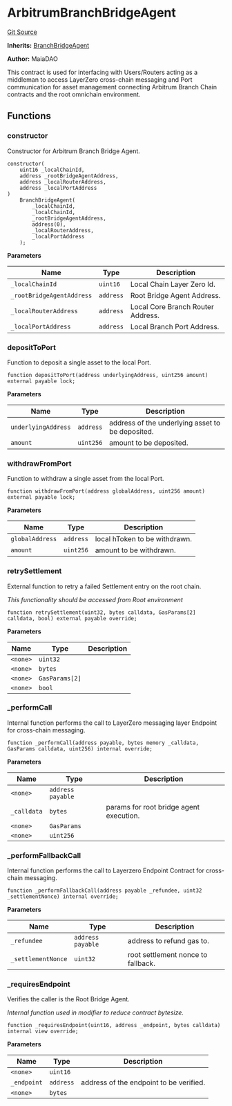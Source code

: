 # ArbitrumBranchBridgeAgent
[Git Source](https://github.com/Maia-DAO/2023-09-maia-remediations/blob/main/src/ArbitrumBranchBridgeAgent.sol)

**Inherits:**
[BranchBridgeAgent](/src/ulysses-omnichain/BranchBridgeAgent.sol/contract.BranchBridgeAgent.md)

**Author:**
MaiaDAO

This contract is used for interfacing with Users/Routers acting as a middleman
to access LayerZero cross-chain messaging and Port communication for asset management
connecting Arbitrum Branch Chain contracts and the root omnichain environment.


## Functions
### constructor

Constructor for Arbitrum Branch Bridge Agent.


```solidity
constructor(
    uint16 _localChainId,
    address _rootBridgeAgentAddress,
    address _localRouterAddress,
    address _localPortAddress
)
    BranchBridgeAgent(
        _localChainId,
        _localChainId,
        _rootBridgeAgentAddress,
        address(0),
        _localRouterAddress,
        _localPortAddress
    );
```
**Parameters**

|Name|Type|Description|
|----|----|-----------|
|`_localChainId`|`uint16`|Local Chain Layer Zero Id.|
|`_rootBridgeAgentAddress`|`address`|Root Bridge Agent Address.|
|`_localRouterAddress`|`address`|Local Core Branch Router Address.|
|`_localPortAddress`|`address`|Local Branch Port Address.|


### depositToPort

Function to deposit a single asset to the local Port.


```solidity
function depositToPort(address underlyingAddress, uint256 amount) external payable lock;
```
**Parameters**

|Name|Type|Description|
|----|----|-----------|
|`underlyingAddress`|`address`|address of the underlying asset to be deposited.|
|`amount`|`uint256`|amount to be deposited.|


### withdrawFromPort

Function to withdraw a single asset from the local Port.


```solidity
function withdrawFromPort(address globalAddress, uint256 amount) external payable lock;
```
**Parameters**

|Name|Type|Description|
|----|----|-----------|
|`globalAddress`|`address`|local hToken to be withdrawn.|
|`amount`|`uint256`|amount to be withdrawn.|


### retrySettlement

External function to retry a failed Settlement entry on the root chain.

*This functionality should be accessed from Root environment*


```solidity
function retrySettlement(uint32, bytes calldata, GasParams[2] calldata, bool) external payable override;
```
**Parameters**

|Name|Type|Description|
|----|----|-----------|
|`<none>`|`uint32`||
|`<none>`|`bytes`||
|`<none>`|`GasParams[2]`||
|`<none>`|`bool`||


### _performCall

Internal function performs the call to LayerZero messaging layer Endpoint for cross-chain messaging.


```solidity
function _performCall(address payable, bytes memory _calldata, GasParams calldata, uint256) internal override;
```
**Parameters**

|Name|Type|Description|
|----|----|-----------|
|`<none>`|`address payable`||
|`_calldata`|`bytes`|params for root bridge agent execution.|
|`<none>`|`GasParams`||
|`<none>`|`uint256`||


### _performFallbackCall

Internal function performs the call to Layerzero Endpoint Contract for cross-chain messaging.


```solidity
function _performFallbackCall(address payable _refundee, uint32 _settlementNonce) internal override;
```
**Parameters**

|Name|Type|Description|
|----|----|-----------|
|`_refundee`|`address payable`|address to refund gas to.|
|`_settlementNonce`|`uint32`|root settlement nonce to fallback.|


### _requiresEndpoint

Verifies the caller is the Root Bridge Agent.

*Internal function used in modifier to reduce contract bytesize.*


```solidity
function _requiresEndpoint(uint16, address _endpoint, bytes calldata) internal view override;
```
**Parameters**

|Name|Type|Description|
|----|----|-----------|
|`<none>`|`uint16`||
|`_endpoint`|`address`|address of the endpoint to be verified.|
|`<none>`|`bytes`||


